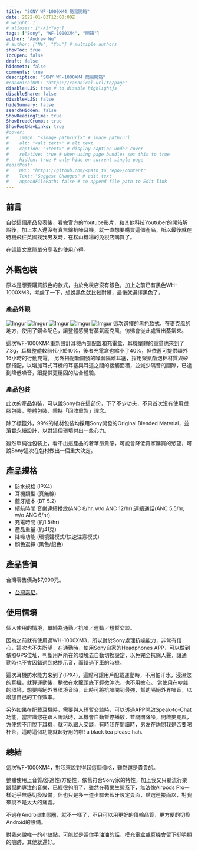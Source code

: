 ```yaml
---
title: "SONY WF-1000XM4 簡易開箱"
date: 2022-01-03T12:00:00Z
# weight: 1
# aliases: ["/AirTag"]
tags: ["Sony", "WF-1000XM4", "開箱"]
author: "Andrew Wu"
# author: ["Me", "You"] # multiple authors
showToc: true
TocOpen: false
draft: false
hidemeta: false
comments: true
description: "SONY WF-1000XM4 簡易開箱"
#canonicalURL: "https://canonical.url/to/page"
disableHLJS: true # to disable highlightjs
disableShare: false
disableHLJS: false
hideSummary: false
searchHidden: false
ShowReadingTime: true
ShowBreadCrumbs: true
ShowPostNavLinks: true
#cover:
#    image: "<image path/url>" # image path/url
#    alt: "<alt text>" # alt text
#    caption: "<text>" # display caption under cover
#    relative: true # when using page bundles set this to true
#    hidden: true # only hide on current single page
#editPost:
#    URL: "https://github.com/<path_to_repo>/content"
#    Text: "Suggest Changes" # edit text
#    appendFilePath: false # to append file path to Edit link
---
```

## 前言
自從這個產品發表後，看完官方的Youtube影片，和其他科技Youtuber的開箱解說後，加上本人還沒有真無線抗噪耳機，就一直想要購買這個產品，所以最後就在待機飛往英國找我男友時，在松山機場的免稅店購買了。

在這篇文章簡單分享我的使用心得。

## 外觀包裝
原本是想要購買銀色的款式，由於免稅店沒有銀色，加上之前已有黑色WH-1000XM3，考慮了一下，想說黑色就比較耐髒，最後就選擇黑色了。

### 產品外觀
![Imgur](https://i.imgur.com/CK4WnsO.jpg)
![Imgur](https://i.imgur.com/rBk3cpd.jpg)
![Imgur](https://i.imgur.com/2cJaoh8.jpg)
![Imgur](https://i.imgur.com/Up7pdef.jpg)
![Imgur](https://i.imgur.com/do3VFD5.jpg)
這次選擇的黑色款式，在麥克風的地方，使用了銅金配色，讓整體感覺有蒸氣龐克風，彷彿會從此處冒出蒸氣來。

這次WF-1000XM4重新設計耳機內部配置和充電盒，耳機單體的重量也來到了7.3g，耳機整體較前代小於10%，後者充電盒也縮小了40%，但依舊可提供額外16小時的行動充電。
另外搭配新開發的噪音隔離耳塞，採用聚氨酯泡棉材質與矽膠搭配，以增加耳式耳機的耳塞與耳道之間的接觸面積，並減少隔音的間隙，已達到降低噪音，跟提供更穩固的貼合體驗。

### 產品包裝
此次的產品包裝，可以說Sony也在這部份，下了不少功夫，不只首次沒有使用塑膠包裝，整體包裝，秉持「回收重製」理念。

除了標籤外，99%的紙材包裝均採用Sony開發的Original Blended Material，並落實永續設計，以對這個環境付出一些心力。

雖然單純從包裝上，看不出這產品的奢華昂貴感，可能會降低買家購買的慾望，可說Sony這次在包材做出一個重大決定。

## 產品規格
* 防水規格 (IPX4)
* 耳機類型 (真無線)
* 藍牙版本 (BT 5.2)
* 續航時間 音樂連續播放(ANC 8/hr, w/o ANC 12/hr);連續通話(ANC 5.5/hr, w/o ANC 6/hr)
* 充電時間 (約1.5/hr)
* 產品重量 (約41克)
* 降噪功能 (環境聲模式/快速注意模式)
* 顏色選擇 (黑色/銀色)

## 產品售價
台灣零售價為$7,990元。
* [台灣索尼](https://store.sony.com.tw/product/show/ff808081798ce1080179abc4b13710ae?fn=SM&cid=gwt%3Apdp%3Abuynow%3Aheadphone%3Awf-1000xm4)。

## 使用情境
個人使用的情境，單純為通勤／抗噪／運動／短暫交談。

因為之前就有使用過WH-1000XM3，所以對於Sony處理抗噪能力，非常有信心，這次也不失所望，在通勤時，使用Sony自家的Headphones APP，可以做到依照GPS位址，判斷用戶所在的環境去自動切換設定，以免完全抗除人聲，讓通勤時也不會因錯過到站提示音，而錯過下車的時機。

這次耳機防水能力來到了(IPX4)，這點可讓用戶配戴運動時，不用怕汗水，浸濕您的耳機，就算運動後，稍微在水龍頭底下輕微沖洗，也不用擔心。
當使用在吵雜的環境，想要隔絕外界環境音時，此時可將抗噪開到最強，幫助隔絕外界噪音，以增加自己的工作效率。

另外如果在配戴耳機時，需要與人短暫交談時，可以透過APP開啟Speak-to-Chat功能，當辨識您在跟人說話時，耳機會自動暫停播放，並關閉降噪，開啟麥克風，方便您不用脫下耳機，就可以跟人交談，有時我在閱讀時，男友在詢問我是否要喝杯茶，這時這個功能就超好用的啦! a black tea please hah.

## 總結
這次WF-1000XM4，對我來說對得起這個價格，雖然還是貴貴的。

整體使用上音質/舒適性/方便性，依舊符合Sony家的特性，加上我又只聽流行樂跟幫助專注的音樂，已經很夠用了，雖然在蘋果生態系下，無法像Airpods Pro一樣近乎無感切換設備，但也只是多一道步驟去藍牙設定頁面，點選連接而以，對我來說不是太大的痛處。

不過在Android生態圈，就不一樣了，不只可以用更好的傳輸品質，更方便的切換Android的設備。

對我來說唯一的小缺點，可能就是當你手油油的話，摸充電盒或耳機會留下挺明顯的痕跡，其他就還好。
